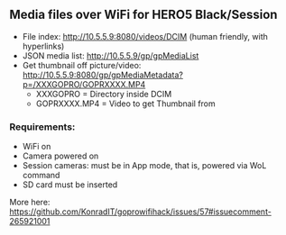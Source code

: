 ## Media files over WiFi for HERO5 Black/Session

* File index: http://10.5.5.9:8080/videos/DCIM (human friendly, with hyperlinks)
* JSON media list: http://10.5.5.9/gp/gpMediaList
* Get thumbnail off picture/video: 
http://10.5.5.9:8080/gp/gpMediaMetadata?p=/XXXGOPRO/GOPRXXXX.MP4
	* XXXGOPRO = Directory inside DCIM
	* GOPRXXXX.MP4 = Video to get Thumbnail from

### Requirements:

* WiFi on
* Camera powered on
* Session cameras: must be in App mode, that is, powered via WoL command
* SD card must be inserted

More here: 
https://github.com/KonradIT/goprowifihack/issues/57#issuecomment-265921001
